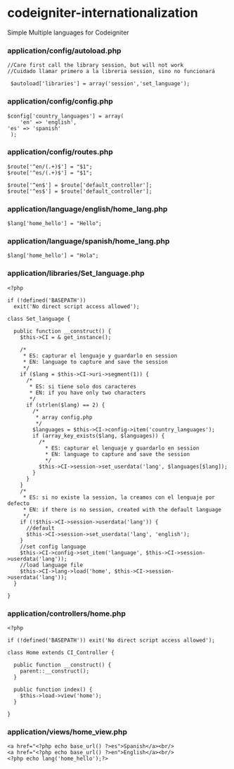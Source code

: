 codeigniter-internationalization
================================

Simple Multiple languages for Codeigniter


### application/config/autoload.php

    //Care first call the library session, but will not work 
    //Cuidado llamar primero a la libreria session, sino no funcionará

     $autoload['libraries'] = array('session','set_language');
    
    
    
    
### application/config/config.php

    $config['country_languages'] = array(
		'en' => 'english', 
    'es' => 'spanish'
	 );
    
    
    
### application/config/routes.php

    $route['^en/(.+)$'] = "$1";
    $route['^es/(.+)$'] = "$1";

    $route['^en$'] = $route['default_controller'];
    $route['^es$'] = $route['default_controller'];
    
    
    
    
    
    
### application/language/english/home_lang.php    
    
    $lang['home_hello'] = "Hello";
    
    
    
### application/language/spanish/home_lang.php    
    
    $lang['home_hello'] = "Hola";    
    
    
    
    
    
    
### application/libraries/Set_language.php
    
    <?php

    if (!defined('BASEPATH'))
      exit('No direct script access allowed');
    
    class Set_language {
    
      public function __construct() {
        $this->CI = & get_instance();
    
        /*
         * ES: capturar el lenguaje y guardarlo en session
         * EN: language to capture and save the session
         */
        if ($lang = $this->CI->uri->segment(1)) {
          /*
           * ES: si tiene solo dos caracteres
           * EN: if you have only two characters
           */
          if (strlen($lang) == 2) {
            /*
             * array config.php
             */
            $languages = $this->CI->config->item('country_languages');
            if (array_key_exists($lang, $languages)) {
              /*
                * ES: capturar el lenguaje y guardarlo en session
                * EN: language to capture and save the session
                */
              $this->CI->session->set_userdata('lang', $languages[$lang]);
            }
          }
        }
        /*
         * ES: si no existe la session, la creamos con el lenguaje por defecto
         * EN: if there is no session, created with the default language
         */
        if (!$this->CI->session->userdata('lang')) {
          //default
          $this->CI->session->set_userdata('lang', 'english');
        }
        //set config language
        $this->CI->config->set_item('language', $this->CI->session->userdata('lang'));
        //load language file
        $this->CI->lang->load('home', $this->CI->session->userdata('lang'));
      }
    
    }
    

### application/controllers/home.php   

	<?php
	
	if (!defined('BASEPATH')) exit('No direct script access allowed');
	
	class Home extends CI_Controller {
	
	  public function __construct() {
	    parent::__construct();
	  }
	
	  public function index() {
	    $this->load->view('home');
	  }
	
	}


### application/views/home_view.php    

    <a href="<?php echo base_url() ?>es">Spanish</a><br/>
    <a href="<?php echo base_url() ?>en">English</a><br/>
    <?php echo lang('home_hello');?>
    
